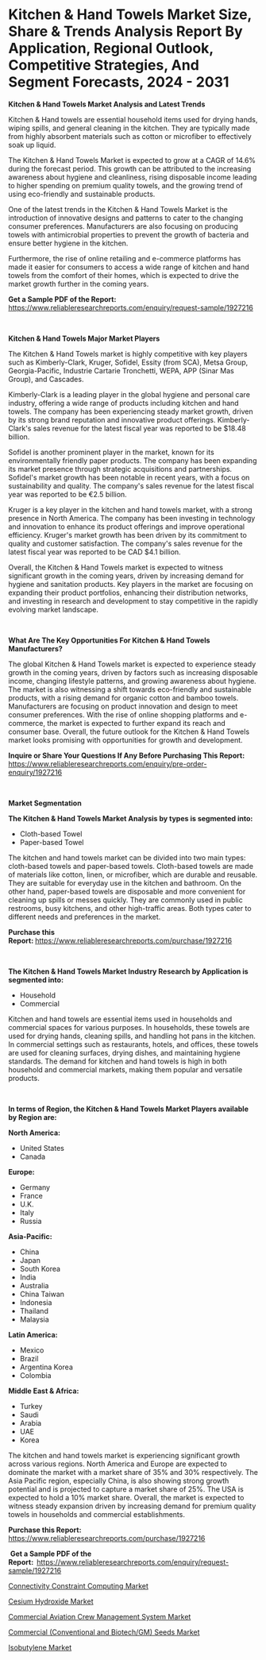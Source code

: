 <p><h1>Kitchen & Hand Towels Market Size, Share & Trends Analysis Report By Application, Regional Outlook, Competitive Strategies, And Segment Forecasts, 2024 - 2031</h1></p><p><strong>Kitchen & Hand Towels Market Analysis and Latest Trends</strong></p>
<p><p>Kitchen & Hand towels are essential household items used for drying hands, wiping spills, and general cleaning in the kitchen. They are typically made from highly absorbent materials such as cotton or microfiber to effectively soak up liquid.</p><p>The Kitchen & Hand Towels Market is expected to grow at a CAGR of 14.6% during the forecast period. This growth can be attributed to the increasing awareness about hygiene and cleanliness, rising disposable income leading to higher spending on premium quality towels, and the growing trend of using eco-friendly and sustainable products.</p><p>One of the latest trends in the Kitchen & Hand Towels Market is the introduction of innovative designs and patterns to cater to the changing consumer preferences. Manufacturers are also focusing on producing towels with antimicrobial properties to prevent the growth of bacteria and ensure better hygiene in the kitchen.</p><p>Furthermore, the rise of online retailing and e-commerce platforms has made it easier for consumers to access a wide range of kitchen and hand towels from the comfort of their homes, which is expected to drive the market growth further in the coming years.</p></p>
<p><strong>Get a Sample PDF of the Report:&nbsp;</strong> <a href="https://www.reliableresearchreports.com/enquiry/request-sample/1927216">https://www.reliableresearchreports.com/enquiry/request-sample/1927216</a></p>
<p>&nbsp;</p>
<p><strong>Kitchen & Hand Towels Major Market Players</strong></p>
<p><p>The Kitchen & Hand Towels market is highly competitive with key players such as Kimberly-Clark, Kruger, Sofidel, Essity (from SCA), Metsa Group, Georgia-Pacific, Industrie Cartarie Tronchetti, WEPA, APP (Sinar Mas Group), and Cascades.</p><p>Kimberly-Clark is a leading player in the global hygiene and personal care industry, offering a wide range of products including kitchen and hand towels. The company has been experiencing steady market growth, driven by its strong brand reputation and innovative product offerings. Kimberly-Clark's sales revenue for the latest fiscal year was reported to be $18.48 billion.</p><p>Sofidel is another prominent player in the market, known for its environmentally friendly paper products. The company has been expanding its market presence through strategic acquisitions and partnerships. Sofidel's market growth has been notable in recent years, with a focus on sustainability and quality. The company's sales revenue for the latest fiscal year was reported to be €2.5 billion.</p><p>Kruger is a key player in the kitchen and hand towels market, with a strong presence in North America. The company has been investing in technology and innovation to enhance its product offerings and improve operational efficiency. Kruger's market growth has been driven by its commitment to quality and customer satisfaction. The company's sales revenue for the latest fiscal year was reported to be CAD $4.1 billion.</p><p>Overall, the Kitchen & Hand Towels market is expected to witness significant growth in the coming years, driven by increasing demand for hygiene and sanitation products. Key players in the market are focusing on expanding their product portfolios, enhancing their distribution networks, and investing in research and development to stay competitive in the rapidly evolving market landscape.</p></p>
<p>&nbsp;</p>
<p><strong>What Are The Key Opportunities For Kitchen & Hand Towels Manufacturers?</strong></p>
<p><p>The global Kitchen & Hand Towels market is expected to experience steady growth in the coming years, driven by factors such as increasing disposable income, changing lifestyle patterns, and growing awareness about hygiene. The market is also witnessing a shift towards eco-friendly and sustainable products, with a rising demand for organic cotton and bamboo towels. Manufacturers are focusing on product innovation and design to meet consumer preferences. With the rise of online shopping platforms and e-commerce, the market is expected to further expand its reach and consumer base. Overall, the future outlook for the Kitchen & Hand Towels market looks promising with opportunities for growth and development.</p></p>
<p><strong>Inquire or Share Your Questions If Any Before Purchasing This Report:</strong> <a href="https://www.reliableresearchreports.com/enquiry/pre-order-enquiry/1927216">https://www.reliableresearchreports.com/enquiry/pre-order-enquiry/1927216</a></p>
<p>&nbsp;</p>
<p><strong>Market Segmentation</strong></p>
<p><strong>The Kitchen & Hand Towels Market Analysis by types is segmented into:</strong></p>
<p><ul><li>Cloth-based Towel</li><li>Paper-based Towel</li></ul></p>
<p><p>The kitchen and hand towels market can be divided into two main types: cloth-based towels and paper-based towels. Cloth-based towels are made of materials like cotton, linen, or microfiber, which are durable and reusable. They are suitable for everyday use in the kitchen and bathroom. On the other hand, paper-based towels are disposable and more convenient for cleaning up spills or messes quickly. They are commonly used in public restrooms, busy kitchens, and other high-traffic areas. Both types cater to different needs and preferences in the market.</p></p>
<p><strong>Purchase this Report:&nbsp;</strong><a href="https://www.reliableresearchreports.com/purchase/1927216">https://www.reliableresearchreports.com/purchase/1927216</a></p>
<p>&nbsp;</p>
<p><strong>The Kitchen & Hand Towels Market Industry Research by Application is segmented into:</strong></p>
<p><ul><li>Household</li><li>Commercial</li></ul></p>
<p><p>Kitchen and hand towels are essential items used in households and commercial spaces for various purposes. In households, these towels are used for drying hands, cleaning spills, and handling hot pans in the kitchen. In commercial settings such as restaurants, hotels, and offices, these towels are used for cleaning surfaces, drying dishes, and maintaining hygiene standards. The demand for kitchen and hand towels is high in both household and commercial markets, making them popular and versatile products.</p></p>
<p>&nbsp;</p>
<p><strong>In terms of Region, the Kitchen & Hand Towels Market Players available by Region are:</strong></p>
<p>
    <p> <strong> North America: </strong>
        <ul>
            <li>United States</li>
            <li>Canada</li>
        </ul>
        </p> 
    <p> <strong> Europe: </strong>
        <ul>
            <li>Germany</li>
            <li>France</li>
            <li>U.K.</li>
            <li>Italy</li>
            <li>Russia</li>
        </ul>
        </p> 
    <p> <strong> Asia-Pacific: </strong>
        <ul>
            <li>China</li>
            <li>Japan</li>
            <li>South Korea</li>
            <li>India</li>
            <li>Australia</li>
            <li>China Taiwan</li>
            <li>Indonesia</li>
            <li>Thailand</li>
            <li>Malaysia</li>
        </ul>
        </p> 
    <p> <strong> Latin America: </strong>
        <ul>
            <li>Mexico</li>
            <li>Brazil</li>
            <li>Argentina Korea</li>
            <li>Colombia</li>
        </ul>
        </p> 
    <p> <strong> Middle East & Africa: </strong>
        <ul>
            <li>Turkey</li>
            <li>Saudi</li>
            <li>Arabia</li>
            <li>UAE</li>
            <li>Korea</li>
        </ul>
    </p>
    </p>
<p><p>The kitchen and hand towels market is experiencing significant growth across various regions. North America and Europe are expected to dominate the market with a market share of 35% and 30% respectively. The Asia Pacific region, especially China, is also showing strong growth potential and is projected to capture a market share of 25%. The USA is expected to hold a 10% market share. Overall, the market is expected to witness steady expansion driven by increasing demand for premium quality towels in households and commercial establishments.</p></p>
<p><strong>Purchase this Report: </strong><a href="https://www.reliableresearchreports.com/purchase/1927216">https://www.reliableresearchreports.com/purchase/1927216</a></p>
<p>&nbsp;<strong>Get a Sample PDF of the Report:&nbsp;&nbsp;</strong><a href="https://www.reliableresearchreports.com/enquiry/request-sample/1927216">https://www.reliableresearchreports.com/enquiry/request-sample/1927216</a></p>
<p><strong></strong></p>
<p><p><a href="https://scarlet-rocket-c63.notion.site/Connectivity-Constraint-Computing-Market-Research-Report-Unlocks-Analysis-on-the-Market-Financial-St-4cb3a3686a8d4c749d442dad833110a1">Connectivity Constraint Computing Market</a></p><p><a href="https://view.publitas.com/reportprime-1/cesium-hydroxide-market-dynamics-2024-2031-also-about-its-market-trends-projections-and-opportunities/">Cesium Hydroxide Market</a></p><p><a href="https://fearless-okapi-6c8.notion.site/Commercial-Aviation-Crew-Management-System-Market-Size-Global-Industry-Overview-Market-Segmentatio-fedcb77c648b498bb257e98cd9d9094d">Commercial Aviation Crew Management System Market</a></p><p><a href="https://zircon-bluebell-299.notion.site/Commercial-Conventional-and-Biotech-GM-Seeds-Market-Size-2024-2031-Global-Industrial-Analysis-K-508f7f665f0f4e52a4ad0c3f8c71162c">Commercial (Conventional and Biotech/GM) Seeds Market</a></p><p><a href="https://view.publitas.com/reportprime-1/isobutylene-market-offer-valuable-insights-into-market-size-market-share-market-trends-and-projections-spanning-from-2024-to-2031/">Isobutylene Market</a></p></p>